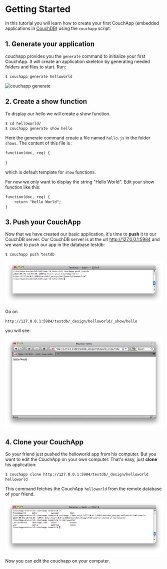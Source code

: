 # Getting Started

In this tutorial you will learn how to create your first CouchApp (embedded
applications in [CouchDB](http://couchdb.apache.org/))
using the `couchapp` script.

## 1\. Generate your application

couchapp provides you the `generate` command to initialize your first
CouchApp. It will create an application skeleton by generating needed folders
and files to start. Run:

    
    
    $ couchapp generate helloworld
    

![couchapp generate](attachments/gettingstarted01.png)

## 2\. Create a show function

To display our hello we will create a show function.

    
    
    $ cd helloworld/
    $ couchapp generate show hello
    

Here the generate command create a file named `hello.js` in the folder
`shows`. The content of this file is :

    
    
    function(doc, req) {  
    
    }
    

which is default template for `show` functions.

For now we only want to display the string "Hello World". Edit your show
function like this:

    
    
    function(doc, req) {
        return "Hello World";
    }
    

## 3\. Push your CouchApp

Now that we have created our basic application, it's time to **push** it to
our CouchDB server. Our CouchDB server is at the url http://127.0.0.1:5984 and
we want to push our app in the database testdb:

    
    
    $ couchapp push testdb
    

![couchapp push](attachments/gettingstarted02.png)

Go on

    
    
    http://127.0.0.1:5984/testdb/_design/helloworld/_show/hello  
    

you will see:

![CouchApp hello world](attachments/gettingstarted03.png)

## 4\. Clone your CouchApp

So your friend just pushed the helloworld app from his computer. But you want
to edit the CouchApp on your own computer. That's easy, just **clone** his
application:

    
    
    $ couchapp clone http://127.0.0.1:5984/testdb/_design/helloworld helloworld
    

This command fetches the CouchApp `helloworld` from the remote database of
your friend.

![couchapp clone](attachments/gettingstarted04.png)

Now you can edit the couchapp on your computer.

